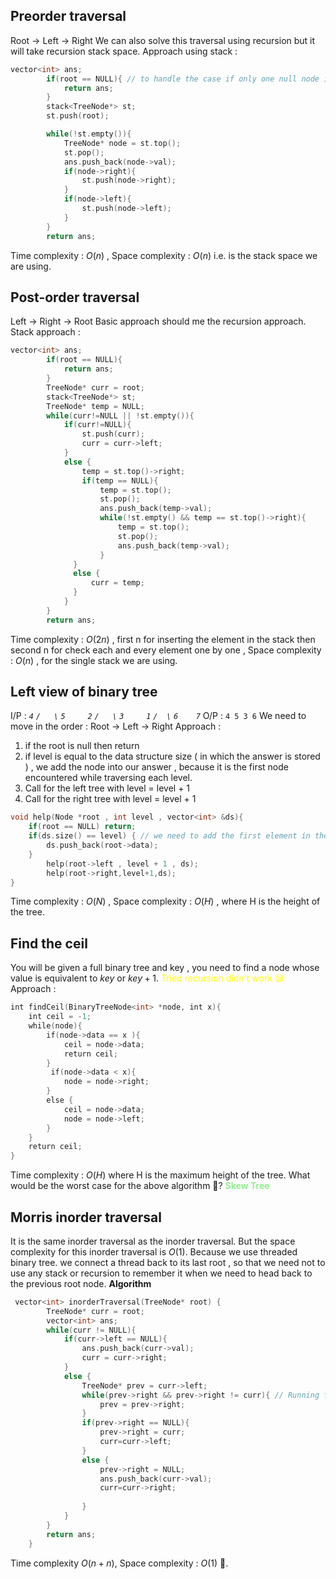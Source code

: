 
## Preorder traversal

Root → Left → Right 
We can also solve this traversal using recursion but it will take recursion stack space. 
Approach using stack : 

```cpp
vector<int> ans;
        if(root == NULL){ // to handle the case if only one null node is given 
            return ans;
        }
        stack<TreeNode*> st;
        st.push(root);

        while(!st.empty()){
            TreeNode* node = st.top();
            st.pop();
            ans.push_back(node->val);
            if(node->right){
                st.push(node->right);
            }
            if(node->left){
                st.push(node->left);
            }
        }
        return ans;
```
Time complexity : $O(n)$ , Space complexity : $O(n)$ i.e. is the stack space we are using. 

## Post-order traversal

Left → Right → Root
Basic approach should me the recursion approach. 
Stack approach :
```cpp
vector<int> ans;
        if(root == NULL){
            return ans;
        }
        TreeNode* curr = root;
        stack<TreeNode*> st;
        TreeNode* temp = NULL;
        while(curr!=NULL || !st.empty()){
            if(curr!=NULL){
                st.push(curr);
                curr = curr->left;
            }
            else {
                temp = st.top()->right;
                if(temp == NULL){
                    temp = st.top();
                    st.pop();
                    ans.push_back(temp->val);
                    while(!st.empty() && temp == st.top()->right){
                        temp = st.top();
                        st.pop();
                        ans.push_back(temp->val);
                    }              
              }
              else {
                  curr = temp;
              }
            }
        }
        return ans;
```
Time complexity : $O(2n)$ , first n for inserting the element in the stack then second n for check each and every element one by one , Space complexity : $O(n)$ , for the single stack we are using. 

## Left view of binary tree

I/P : 
*`4`*
*`/   \`*
*`5     2`*
*`/   \`*
*`3     1`*
*`/  \`*
*`6    7`*
O/P :
`4 5 3 6`
We need to move in the order : 
Root → Left → Right 
Approach : 
1. if the root is null then return 
2. if level is equal to the data structure size ( in which the answer is stored ) , we add the node into our answer , because it is the first node encountered while traversing each level.  
3. Call for the left tree with level = level + 1 
4. Call for the right tree with level = level + 1 

```cpp
void help(Node *root , int level , vector<int> &ds){
    if(root == NULL) return;
    if(ds.size() == level) { // we need to add the first element in the array for each level 
        ds.push_back(root->data);
    }
        help(root->left , level + 1 , ds);
        help(root->right,level+1,ds);
}
```
Time complexity : $O(N)$ , Space complexity : $O(H)$ , where H is the height of the tree.
## Find the ceil
You will be given a full binary tree and key , you need to find a node whose value is equivalent to $key$ or $key+1$.
<span style='color:yellow;'>Tried recursion didn't work 😪</span>
Approach : 
```cpp
int findCeil(BinaryTreeNode<int> *node, int x){
    int ceil = -1;
    while(node){
        if(node->data == x ){
            ceil = node->data;
            return ceil;
        }
         if(node->data < x){
            node = node->right;
        }
        else {
            ceil = node->data;
            node = node->left;
        }
    }
    return ceil;
}
```
Time complexity : $O(H)$ where H is the maximum height of the tree. 
What would be the worst case for the above algorithm 🧐? 
<span style='font-weight:bold;color:lightgreen;'>Skew Tree</span>
## Morris inorder traversal 
It is the same inorder traversal as the inorder traversal. 
But the space complexity for this inorder traversal is $O(1)$. 
Because we use threaded binary tree. 
we connect a thread back to its last root , so that we need not to use any stack or recursion to remember it when we need to head back to the previous root node. 
**Algorithm**
```cpp
 vector<int> inorderTraversal(TreeNode* root) {
        TreeNode* curr = root;
        vector<int> ans;
        while(curr != NULL){
            if(curr->left == NULL){
                ans.push_back(curr->val);
                curr = curr->right;
            }
            else {
                TreeNode* prev = curr->left;
                while(prev->right && prev->right != curr){ // Running for atmost O(n)
                    prev = prev->right;
                }
                if(prev->right == NULL){
                    prev->right = curr;
                    curr=curr->left;
                }
                else {
                    prev->right = NULL;
                    ans.push_back(curr->val);
                    curr=curr->right;
                    
                }
            }
        }
        return ans;
    }
```
Time complexity $O(n+n)$, Space complexity : $O(1)$ 🥳. 
